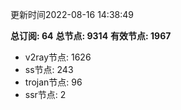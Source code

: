 更新时间2022-08-16 14:38:49

**总订阅: 64**
**总节点: 9314**
**有效节点: 1967**
- v2ray节点: 1626
- ss节点: 243
- trojan节点: 96
- ssr节点: 2
